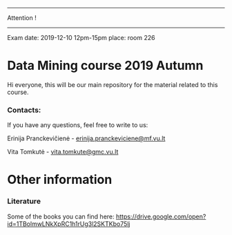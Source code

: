 
--------------------------
Attention !

--------------------

Exam date: 2019-12-10 12pm-15pm
place: room 226 


# Data Mining course 2019 Autumn

Hi everyone, this will be our main repository for the material related to this course.


### Contacts:
If you have any questions, feel free to write to us:

Erinija Pranckevičienė - erinija.pranckeviciene@mf.vu.lt

Vita Tomkutė - vita.tomkute@gmc.vu.lt

# Other information

### Literature

Some of the books you can find here:
https://drive.google.com/open?id=1TBolmwLNkXpRC1h1rUg3l2SKTKbo75lj



